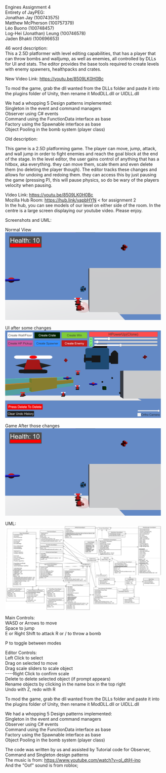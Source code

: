 Engines Assignment 4  
Entirety of JayPEG:  
Jonathan Jay (100743575)  
Matthew McPherson (100757379)  
Léo Buono (100748457)  
Log-Hei (Jonathan) Leung (100746578)  
Jaden Bhakti (100696653)

46 word description:  
This a 2.5D platformer with level editing capabilities, that has a player that can throw bombs and walljump, as well as enemies, all controlled by DLLs for UI and stats. The editor provides the base tools required to create levels with enemy spawners, healthpacks and crates.

New Video Link: https://youtu.be/8509LK0H0Bc  

To mod the game, grab the dll wanted from the DLLs folder and paste it into the plugins folder of Unity, then rename it ModDLL.dll or UIDLL.dll

We had a whopping 5 Design patterns implemented:  
Singleton in the event and command managers  
Observer using C# events  
Command using the FunctionData interface as base  
Factory using the Spawnable interface as base  
Object Pooling in the bomb system (player class)


Old description:

This game is a 2.5D platforming game. The player can move, jump, attack, and wall jump in order to fight enemies and reach the goal block at the end of the stage. In the level editor, the user gains control of anything that has a hitbox, aka everything. they can move them, scale them and even delete them (no deleting the player though). The editor tracks these changes and allows for undoing and redoing them. they can access this by just pausing the game (pressing P), this will pause physics, so do be wary of the players velocity when pausing.

Video Link: https://youtu.be/8509LK0H0Bc  
Mozilla Hub Room: https://hub.link/yapbHYN < for assignment 2  
In the hub, you can see models of our level on either side of the room. In the centre is a large screen displaying our youtube video. Please enjoy.

Screenshots and UML:

Normal View  
![In Game](docs/GameView.png)

UI after some changes  
![Normal UI](docs/Editor.png)

Game After those changes  
![Stuff done](docs/Editor2.png)


UML:  
![UML](docs/UML.png)

Main Controls:  
WASD or Arrows to move  
Space to jump  
E or Right Shift to attack
R or / to throw a bomb

P to toggle between modes

Editor Controls:  
Left Click to select  
Drag on selected to move  
Drag scale sliders to scale object  
----Right Click to confirm scale  
Delete to delete selected object (if prompt appears)  
Rename objects by clicking in the name box in the top right  
Undo with Z, redo with R


To mod the game, grab the dll wanted from the DLLs folder and paste it into the plugins folder of Unity, then rename it ModDLL.dll or UIDLL.dll

We had a whopping 5 Design patterns implemented:  
Singleton in the event and command managers  
Observer using C# events  
Command using the FunctionData interface as base  
Factory using the Spawnable interface as base  
Object Pooling in the bomb system (player class)

The code was written by us and assisted by Tutorial code for Observer, Command and Singleton design patterns  
The music is from: https://www.youtube.com/watch?v=ol_dtjH-ino  
And the "Oof" sound is from roblox;
